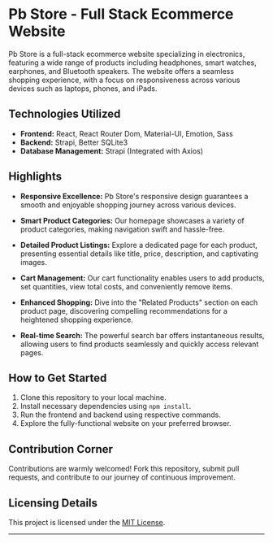 

# Pb Store - Full Stack Ecommerce Website

Pb Store is a full-stack ecommerce website specializing in electronics, featuring a wide range of products including headphones, smart watches, earphones, and Bluetooth speakers. The website offers a seamless shopping experience, with a focus on responsiveness across various devices such as laptops, phones, and iPads.

## Technologies Utilized

- **Frontend:** React, React Router Dom, Material-UI, Emotion, Sass
- **Backend:** Strapi, Better SQLite3
- **Database Management:** Strapi (Integrated with Axios)

## Highlights

- **Responsive Excellence:** Pb Store's responsive design guarantees a smooth and enjoyable shopping journey across various devices.

- **Smart Product Categories:** Our homepage showcases a variety of product categories, making navigation swift and hassle-free.

- **Detailed Product Listings:** Explore a dedicated page for each product, presenting essential details like title, price, description, and captivating images.

- **Cart Management:** Our cart functionality enables users to add products, set quantities, view total costs, and conveniently remove items.

- **Enhanced Shopping:** Dive into the "Related Products" section on each product page, discovering compelling recommendations for a heightened shopping experience.

- **Real-time Search:** The powerful search bar offers instantaneous results, allowing users to find products seamlessly and quickly access relevant pages.

## How to Get Started

1. Clone this repository to your local machine.
2. Install necessary dependencies using `npm install`.
3. Run the frontend and backend using respective commands.
4. Explore the fully-functional website on your preferred browser.

## Contribution Corner

Contributions are warmly welcomed! Fork this repository, submit pull requests, and contribute to our journey of continuous improvement.

## Licensing Details

This project is licensed under the [MIT License](LICENSE).

---

